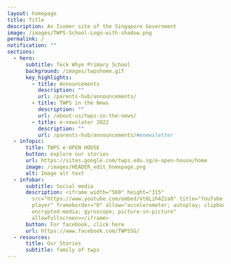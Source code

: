 ```yaml
---
layout: homepage
title: Title
description: An Isomer site of the Singapore Government
image: /images/TWPS-School-Logo-with-shadow.png
permalink: /
notification: ""
sections:
  - hero:
      subtitle: Teck Whye Primary School
      background: /images/twpshome.gif
      key_highlights:
        - title: Announcements
          description: ""
          url: /parents-hub/announcements/
        - title: TWPS in the News
          description: ""
          url: /about-us/twps-in-the-news/
        - title: e-newslater 2022
          description: ""
          url: /parents-hub/announcements/#enewsletter
  - infopic:
      title: TWPS e-OPEN HOUSE
      button: explore our stories
      url: https://sites.google.com/twps.edu.sg/e-open-house/home
      image: /images/HEADER_edit_homepage.png
      alt: Image alt text
  - infobar:
      subtitle: Social media
      description: <iframe width="560" height="315"
        src="https://www.youtube.com/embed/Vt6Lih4Zza8" title="YouTube video
        player" frameborder="0" allow="accelerometer; autoplay; clipboard-write;
        encrypted-media; gyroscope; picture-in-picture"
        allowfullscreen></iframe>
      button: For facebook, click here
      url: https://www.facebook.com/TWPSSG/
  - resources:
      title: Our Stories
      subtitle: family of twps
---
```

